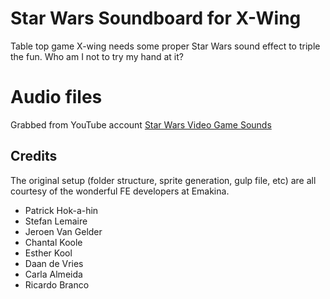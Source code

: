 # Star Wars Soundboard for X-Wing
Table top game X-wing needs some proper Star Wars sound effect to triple the fun. Who am I not to try my hand at it?

# Audio files
Grabbed from YouTube account [Star Wars Video Game Sounds](https://www.youtube.com/channel/UC6Pi3JvzHSLCjdsITtoJWRg)

## Credits
The original setup (folder structure, sprite generation, gulp file, etc) are all courtesy of the wonderful FE developers at Emakina.

* Patrick Hok-a-hin
* Stefan Lemaire
* Jeroen Van Gelder
* Chantal Koole
* Esther Kool
* Daan de Vries
* Carla Almeida
* Ricardo Branco

